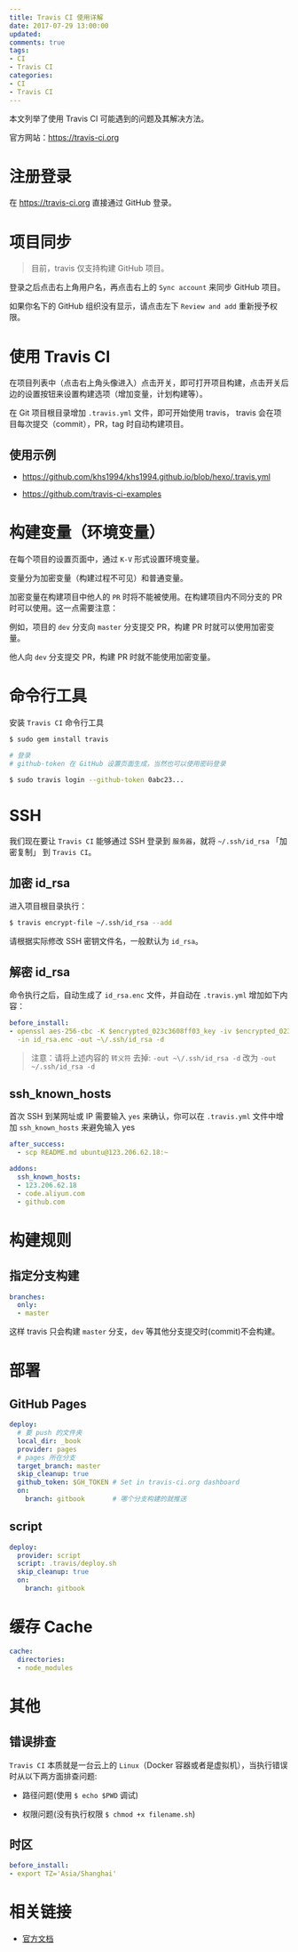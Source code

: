 ```yaml
---
title: Travis CI 使用详解
date: 2017-07-29 13:00:00
updated:
comments: true
tags:
- CI
- Travis CI
categories:
- CI
- Travis CI
---
```


本文列举了使用 Travis CI 可能遇到的问题及其解决方法。

官方网站：https://travis-ci.org

<!--more-->

# 注册登录

在 https://travis-ci.org 直接通过 GitHub 登录。

# 项目同步

> 目前，travis 仅支持构建 GitHub 项目。

登录之后点击右上角用户名，再点击右上的 `Sync account` 来同步 GitHub 项目。

如果你名下的 GitHub 组织没有显示，请点击左下 `Review and add` 重新授予权限。

# 使用 Travis CI

在项目列表中（点击右上角头像进入）点击开关，即可打开项目构建，点击开关后边的设置按钮来设置构建选项（增加变量，计划构建等）。

在 Git 项目根目录增加 `.travis.yml` 文件，即可开始使用 travis， travis 会在项目每次提交（commit），PR，tag 时自动构建项目。

## 使用示例

* https://github.com/khs1994/khs1994.github.io/blob/hexo/.travis.yml

* https://github.com/travis-ci-examples

# 构建变量（环境变量）

在每个项目的设置页面中，通过 `K-V` 形式设置环境变量。

变量分为加密变量（构建过程不可见）和普通变量。

加密变量在构建项目中他人的 `PR` 时将不能被使用。在构建项目内不同分支的 PR 时可以使用。这一点需要注意：

例如，项目的 `dev` 分支向 `master` 分支提交 PR，构建 PR 时就可以使用加密变量。

他人向 `dev` 分支提交 PR，构建 PR 时就不能使用加密变量。

# 命令行工具

安装 `Travis CI` 命令行工具

```bash
$ sudo gem install travis

# 登录
# github-token 在 GitHub 设置页面生成，当然也可以使用密码登录

$ sudo travis login --github-token 0abc23...
```

# SSH

我们现在要让 `Travis CI` 能够通过 SSH 登录到 `服务器`，就将 `~/.ssh/id_rsa` 「加密复制」 到 `Travis CI`。

## 加密 id_rsa

进入项目根目录执行：

```bash
$ travis encrypt-file ~/.ssh/id_rsa --add
```

请根据实际修改 SSH 密钥文件名，一般默认为 `id_rsa`。

## 解密 id_rsa

命令执行之后，自动生成了 `id_rsa.enc` 文件，并自动在 `.travis.yml` 增加如下内容：

```yaml
before_install:
- openssl aes-256-cbc -K $encrypted_023c3608ff03_key -iv $encrypted_023c3608ff03_iv
  -in id_rsa.enc -out ~\/.ssh/id_rsa -d
```

> 注意：请将上述内容的 `转义符` 去掉: `-out ~\/.ssh/id_rsa -d` 改为 `-out ~/.ssh/id_rsa -d`

## ssh_known_hosts

首次 SSH 到某网址或 IP 需要输入 `yes` 来确认，你可以在 `.travis.yml` 文件中增加 `ssh_known_hosts` 来避免输入 yes

```yaml
after_success:
  - scp README.md ubuntu@123.206.62.18:~

addons:
  ssh_known_hosts:
  - 123.206.62.18
  - code.aliyun.com
  - github.com
```

# 构建规则

## 指定分支构建

```yaml
branches:
  only:
  - master
```

这样 travis 只会构建 `master` 分支，`dev` 等其他分支提交时(commit)不会构建。

# 部署

## GitHub Pages

```yaml
deploy:
  # 要 push 的文件夹
  local_dir: _book
  provider: pages
  # pages 所在分支
  target_branch: master
  skip_cleanup: true
  github_token: $GH_TOKEN # Set in travis-ci.org dashboard
  on:
    branch: gitbook       # 哪个分支构建的就推送
```

## script

```yaml
deploy:
  provider: script
  script: .travis/deploy.sh
  skip_cleanup: true
  on:
    branch: gitbook
```

# 缓存 Cache

```yaml
cache:
  directories:
  - node_modules
```

# 其他

## 错误排查

`Travis CI` 本质就是一台云上的 `Linux`（Docker 容器或者是虚拟机），当执行错误时从以下两方面排查问题:

* 路径问题(使用 `$ echo $PWD` 调试)

* 权限问题(没有执行权限 `$ chmod +x filename.sh`)

## 时区

```yaml
before_install:
- export TZ='Asia/Shanghai'
```

# 相关链接

* [官方文档](https://docs.travis-ci.com/)
